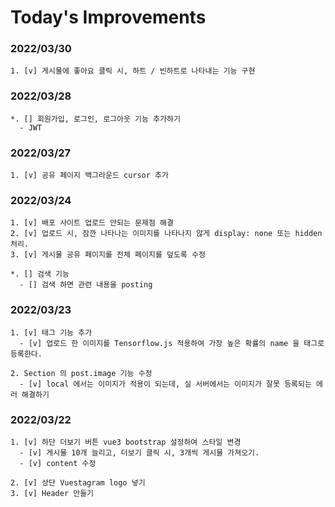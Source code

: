 # Today's Improvements

### 2022/03/30
    1. [v] 게시물에 좋아요 클릭 시, 하트 / 빈하트로 나타내는 기능 구현

### 2022/03/28
    *. [] 회원가입, 로그인, 로그아웃 기능 추가하기
      - JWT

### 2022/03/27
    1. [v] 공유 페이지 백그라운드 cursor 추가

### 2022/03/24
    1. [v] 배포 사이트 업로드 안되는 문제점 해결
    2. [v] 업로드 시, 잠깐 나타나는 이미지를 나타나지 않게 display: none 또는 hidden 처리.
    3. [v] 게시물 공유 페이지를 전체 페이지를 덮도록 수정

    *. [] 검색 기능 
      - [] 검색 하면 관련 내용을 posting   

### 2022/03/23
    1. [v] 태그 기능 추가
      - [v] 업로드 한 이미지를 Tensorflow.js 적용하여 가장 높은 확률의 name 을 태그로 등록한다.
    
    2. Section 의 post.image 기능 수정
      - [v] local 에서는 이미지가 적용이 되는데, 실 서버에서는 이미지가 잘못 등록되는 에러 해결하기   

### 2022/03/22
    1. [v] 하단 더보기 버튼 vue3 bootstrap 설정하여 스타일 변경
      - [v] 게시물 10개 늘리고, 더보기 클릭 시, 3개씩 게시물 가져오기. 
      - [v] content 수정

    2. [v] 상단 Vuestagram logo 넣기
    3. [v] Header 만들기
